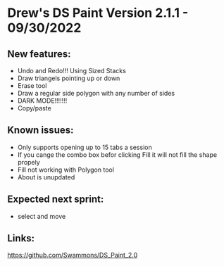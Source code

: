 # Drew's DS Paint Version 2.1.1 -  09/30/2022
## New features:
 * Undo and Redo!!! Using Sized Stacks
 * Draw triangels pointing up or down 
 * Erase tool
 * Draw a regular side polygon with any number of sides
 * DARK MODE!!!!!!!
 * Copy/paste
 
## Known issues:
  * Only supports opening up to 15 tabs a session
  * If you cange the combo box befor clicking Fill it will not fill the shape propely
  * Fill not working with Polygon tool
  * About is unupdated
  
## Expected next sprint:
  * select and move
  
## Links:
  https://github.com/Swammons/DS_Paint_2.0
